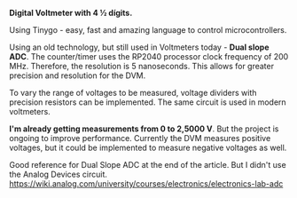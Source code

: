 **Digital Voltmeter with 4 ½ dígits.**

Using Tinygo - easy, fast and amazing language to control microcontrollers. 

Using an old technology, but still used in Voltmeters today - **Dual slope ADC**.
The counter/timer uses the RP2040 processor clock frequency of 200 MHz. 
Therefore, the resolution is 5 nanoseconds. This allows for greater precision and resolution for the DVM.

To vary the range of voltages to be measured, voltage dividers with precision resistors can be implemented. 
The same circuit is used in modern voltmeters.

**I'm already getting measurements from 0 to 2,5000 V**. But the project is ongoing to improve performance.
Currently the DVM measures positive voltages, but it could be implemented to measure negative voltages as well.

Good reference for Dual Slope ADC at the end of the article. But I didn't use the Analog Devices circuit.
https://wiki.analog.com/university/courses/electronics/electronics-lab-adc

